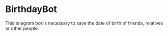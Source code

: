 # BirthdayBot
This telegram bot is necessary to save the date of birth of friends, relatives or other people.
